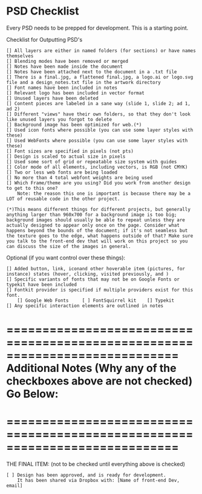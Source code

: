 PSD Checklist
============

Every PSD needs to be prepped for development. This is a starting point.


Checklist for Outputting PSD's

	[] All layers are either in named folders (for sections) or have names themselves
	[] Blending modes have been removed or merged
	[] Notes have been made inside the document
	[] Notes have been attached next to the document in a .txt file
	[] There is a final.jpg, a flattened final.jpg, a logo.ai or logo.svg file and a design_notes.txt file in the artwork directory
	[] Font names have been included in notes
	[] Relevant logo has been included in vector format
	[] Unused layers have been deleted
	[] Content pieces are labeled in a sane way (slide 1, slide 2; ad 1, ad 2)
	[] Different "views" have their own folders, so that they don't look like unused layers you forgot to delete
	[] Background image has been optimized for web.(*)
	[] Used icon fonts where possible (you can use some layer styles with these)
	[] Used WebFonts where possible (you can use some layer styles with these)
	[] Font sizes are specified in pixels (not pts)
	[] Design is scaled to actual size in pixels
	[] Used some sort of grid or repeatable size system with guides
	[] Color mode of all elements, including vectors, is RGB (not CMYK)
	[] Two or less web fonts are being loaded
	[] No more than 4 total webfont weights are being used
	[] Which Frame/theme are you using? Did you work from another design to get to this one?
		Note: the reason this one is important is because there may be a LOT of reusable code in the other project.

	(*)This means different things for different projects, but generally anything larger than 960x700 for a background image is too big; background images should usually be able to repeat unless they are actually designed to appear only once on the page. Consider what happens beyond the bounds of the document; if it's not seamless but the texture goes to the edge, what happens outside of that? Make sure you talk to the front-end dev that will work on this project so you can discuss the size of the images in general.

Optional (if you want control over these things):

	[] Added button, link, iconand other hoverable item (pictures, for instance) states (hover, clicking, visited previously, and )
	[] Specific variants of fonts that may not be on Google Fonts or typekit have been included
	[] Fontkit provider is specified if multiple providers exist for this font.
		[] Google Web Fonts		[ ] FontSquirrel kit 	[] Typekit
	[] Any specific interaction elements are outlined in notes


============================================================================
Additional Notes (Why any of the checkboxes above are not checked) Go Below:
============================================================================


============================================================================
============================================================================

THE FINAL ITEM: (not to be checked until everything above is checked)

	[ ] Design has been approved, and is ready for development.
		It has been shared via Dropbox with: [Name of front-end Dev, email]
